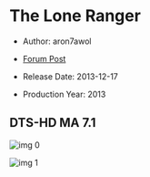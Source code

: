 # The Lone Ranger

* Author: aron7awol

* [Forum Post](https://www.avsforum.com/threads/bass-eq-for-filtered-movies.2995212/post-58308040)

* Release Date: 2013-12-17
* Production Year: 2013

## DTS-HD MA 7.1

![img 0](https://i.imgur.com/hTLnnCH.jpg)

![img 1](https://i.imgur.com/dUpS7D7.png)

